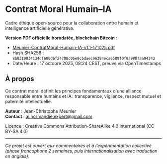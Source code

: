 # Contrat Moral Humain–IA

Cadre éthique open-source pour la collaboration entre humain et intelligence artificielle générative.

**Version PDF officielle horodatée, blockchain Bitcoin :**
- [Meunier-ContratMoral-Humain-IA-v1.1-171025.pdf](./Meunier-ContratMoral-Humain-IA-v1.1-171025.pdf)
- Hash SHA256 : `8b0310834134df600d6f24708c05e9cbdaec96384eca6589f0f9a988faa94343`
- Date/Heure : 17 octobre 2025, 08:24 CEST, preuve via OpenTimestamps

## À propos
Ce contrat moral définit les principes fondamentaux d'une alliance responsable entre humains et IA : transparence, vigilance, respect mutuel et paternité intellectuelle.

**Auteur** : Jean-Christophe Meunier   
**Contact** : ai.normandie.expert@gmail.com

Licence : Creative Commons Attribution-ShareAlike 4.0 International (CC BY-SA 4.0)

---

*Ce projet est ouvert aux commentaires et à l’expérimentation collective (phase francophone 2 semaines, puis internationalisation avec traduction en anglais).*  
